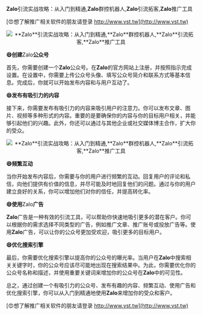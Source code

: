 **Zalo**引流实战攻略：从入门到精通,**Zalo**群控机器人,**Zalo**引流拓客,**Zalo**推广工具

[😍想了解推广相关软件的朋友请登录 http://www.vst.tw](http://www.vst.tw)

 <center><img src="https://vst.tw/MP4/tuiguang/png/6.png" alt="**Zalo**引流实战攻略：从入门到精通,**Zalo**群控机器人,**Zalo**引流拓客,**Zalo**推广工具"></center>

**😄创建**Zalo**公众号**

首先，你需要创建一个**Zalo**公众号。在**Zalo**的官方网站上注册，并按照指示完成设置。在设置中，你需要上传公众号头像、填写公众号简介和联系方式等基本信息。完成后，你就可以开始发布内容和与用户互动了。

**😄发布有吸引力的内容**

接下来，你需要发布有吸引力的内容来吸引用户的注意力。你可以发布文章、图片、视频等多种形式的内容。重要的是要确保你的内容与你的目标用户相关，并能够引起他们的兴趣。此外，你还可以通过与其他企业或社交媒体博主合作，扩大你的受众。

 <center><img src="https://vst.tw/MP4/tuiguang/png/2.png" alt="**Zalo**引流实战攻略：从入门到精通,**Zalo**群控机器人,**Zalo**引流拓客,**Zalo**推广工具"></center>

**😄频繁互动**

当你开始发布内容后，你需要与你的用户进行频繁的互动。回复用户的评论和私信，向他们提供有价值的信息，并尽可能及时地回复他们的问题。通过与你的用户建立良好的关系，你可以增加他们对你的信任，并提高转化率。

**😄使用**Zalo**广告**

**Zalo**广告是一种有效的引流工具，可以帮助你快速地吸引更多的潜在客户。你可以根据你的需求选择不同类型的广告，例如推广文章、推广账号或投放广告等。使用**Zalo**广告，可以让你的公众号更加受欢迎，吸引更多的目标用户。

**😄优化搜索引擎**

最后，你需要优化搜索引擎以提高你的公众号的曝光率。当用户在**Zalo**中搜索相关关键字时，你的公众号应该尽可能地出现在搜索结果中。为此，你需要优化你的公众号名称和描述，并使用重要关键词来增加你的公众号在**Zalo**中的可见性。

总之，通过创建一个有吸引力的公众号、发布有趣的内容、频繁互动、使用广告和优化搜索引擎，你可以从入门到精通地使用**Zalo**来增加你的受众和客户。

[😍想了解推广相关软件的朋友请登录 http://www.vst.tw](http://www.vst.tw)



